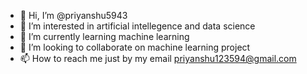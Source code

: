 - 👋 Hi, I’m @priyanshu5943
- 👀 I’m interested in artificial intellegence and data science
- 🌱 I’m currently learning machine learning
- 💞️ I’m looking to collaborate on machine learning project
- 📫 How to reach me just by my email priyanshu123594@gmail.com

<!---
priyanshu5943/priyanshu5943 is a ✨ special ✨ repository because its `README.md` (this file) appears on your GitHub profile.
You can click the Preview link to take a look at your changes.
--->
